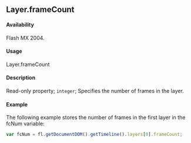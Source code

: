 ## Layer.frameCount

#### Availability

Flash MX 2004.

#### Usage

Layer.frameCount

#### Description

Read-only property; `integer`; Specifies the number of frames in the layer.

#### Example

The following example stores the number of frames in the first layer in the fcNum variable:

```javascript
var fcNum = fl.getDocumentDOM().getTimeline().layers[0].frameCount;
```
